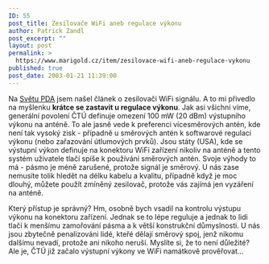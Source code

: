 ```yaml
---
ID: 55
post_title: Zesilovače WiFi aneb regulace výkonu
author: Patrick Zandl
post_excerpt: ""
layout: post
permalink: >
  https://www.marigold.cz/item/zesilovace-wifi-aneb-regulace-vykonu
published: true
post_date: 2003-01-21 11:39:00
---
```

<P>Na <A href="http://svetpda.cz/svetpda/svetpda.nsf/v/5C157F2521E841F6C1256CB4006995FD" target=_blank>Světu PDA</A> jsem našel článek o zesilovači WiFi signálu. A to mi přivedlo na myšlenku <STRONG>krátce se zastavit u regulace výkonu</STRONG>. Jak asi všichni víme, generální povolení ČTÚ definuje omezení 100 mW (20 dBm) výstupního výkonu na anténě. To ale jasně vede k preferenci vícesměrových antén, kde není tak vysoký zisk - případně u směrových antén k softwarové regulaci výkonu (nebo zařazování útlumových prvků). Jsou státy (USA), kde se výstupní výkon definuje na konektoru WiFi zařízení nikoliv na anténě a tento systém uživatele tlačí spíše k používání směrových antén. Svoje výhody to má - pásmo je méně zarušené, protože signál je směrový. U nás zase nemusíte tolik hledět na délku kabelu a kvalitu, případně když je moc dlouhý, můžete použít zmíněný zesilovač, protože vás zajímá jen vyzáření na anténě. </P>
<P>Který přístup je správný? Hm, osobně bych vsadil na kontrolu výstupu výkonu na konektoru zařízení. Jednak se to lépe reguluje a jednak to lidi tlačí k menšímu zamořování pásma a k větší konstrukční důmyslnosti. U nás jsou zbytečně penalizováni lidé, kteřé dělají směrový spoj, jenž nikomu dalšímu nevadí, protože ani nikoho neruší. Myslíte si, že to není důležité? Ale je, ČTÚ již začalo výstupní výkony ve WiFi namátkově prověřovat...</P>